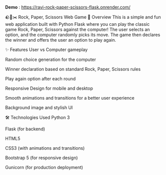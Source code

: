 **Demo** : https://ravi-rock-paper-scissors-flask.onrender.com/

🪨📄✂️ Rock, Paper, Scissors Web Game
🎯 Overview
This is a simple and fun web application built with Python Flask where you can play the classic game Rock, Paper, Scissors against the computer!
The user selects an option, and the computer randomly picks its move.
The game then declares the winner and offers the user an option to play again.

✨ Features
User vs Computer gameplay

Random choice generation for the computer

Winner declaration based on standard Rock, Paper, Scissors rules

Play again option after each round

Responsive Design for mobile and desktop

Smooth animations and transitions for a better user experience

Background image and stylish UI

🛠 Technologies Used
Python 3

Flask (for backend)

HTML5

CSS3 (with animations and transitions)

Bootstrap 5 (for responsive design)

Gunicorn (for production deployment)

